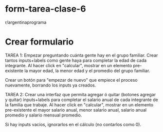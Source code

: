 # form-tarea-clase-6
 r/argentinaprograma


# Crear formulario

TAREA 1: 
Empezar preguntando cuánta gente hay en el grupo familiar.
Crear tantos inputs+labels como gente haya para completar la edad de cada integrante.
Al hacer click en "calcular", mostrar en un elemento pre-existente la mayor edad, la menor edad y el promedio del grupo familiar.

Crear un botón para "empezar de nuevo" que empiece el proceso nuevamente, borrando los inputs ya creados.


TAREA 2:
Crear una interfaz que permita agregar ó quitar (botones agregar y quitar) inputs+labels para completar el salario anual de cada integrante de la familia que trabaje.
Al hacer click en "calcular", mostrar en un elemento pre-existente el mayor salario anual, menor salario anual, salario anual promedio y salario mensual promedio.

Si hay inputs vacíos, ignorarlos en el cálculo (no contarlos como 0).
